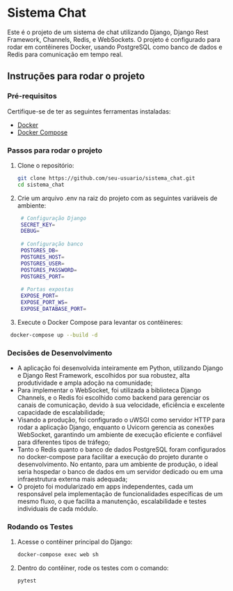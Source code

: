 # Sistema Chat

Este é o projeto de um sistema de chat utilizando Django, Django Rest Framework, Channels, Redis, e WebSockets. O projeto é configurado para rodar em contêineres Docker, usando PostgreSQL como banco de dados e Redis para comunicação em tempo real.

## Instruções para rodar o projeto

### Pré-requisitos

Certifique-se de ter as seguintes ferramentas instaladas:

- [Docker](https://www.docker.com/)
- [Docker Compose](https://docs.docker.com/compose/install/)

### Passos para rodar o projeto

1. Clone o repositório:

   ```bash
   git clone https://github.com/seu-usuario/sistema_chat.git
   cd sistema_chat
   ```
   
2. Crie um arquivo .env na raiz do projeto com as seguintes variáveis de ambiente:
   
   ```bash
    # Configuração Django
    SECRET_KEY=
    DEBUG=
    
    # Configuração banco
    POSTGRES_DB=
    POSTGRES_HOST=
    POSTGRES_USER=
    POSTGRES_PASSWORD=
    POSTGRES_PORT=
    
    # Portas expostas
    EXPOSE_PORT=
    EXPOSE_PORT_WS=
    EXPOSE_DATABASE_PORT=
   ```
   
3. Execute o Docker Compose para levantar os contêineres:
   
  ```bash
   docker-compose up --build -d
  ```

### Decisões de Desenvolvimento

-  A aplicação foi desenvolvida inteiramente em Python, utilizando Django e Django Rest Framework, escolhidos por sua robustez, alta produtividade e ampla adoção na comunidade;
- Para implementar o WebSocket, foi utilizada a biblioteca Django Channels, e o Redis foi escolhido como backend para gerenciar os canais de comunicação, devido à sua velocidade, eficiência e excelente capacidade de escalabilidade;
- Visando a produção, foi configurado o uWSGI como servidor HTTP para rodar a aplicação Django, enquanto o Uvicorn gerencia as conexões WebSocket, garantindo um ambiente de execução eficiente e confiável para diferentes tipos de tráfego;
- Tanto o Redis quanto o banco de dados PostgreSQL foram configurados no docker-compose para facilitar a execução do projeto durante o desenvolvimento. No entanto, para um ambiente de produção, o ideal seria hospedar o banco de dados em um servidor dedicado ou em uma infraestrutura externa mais adequada;
- O projeto foi modularizado em apps independentes, cada um responsável pela implementação de funcionalidades específicas de um mesmo fluxo, o que facilita a manutenção, escalabilidade e testes individuais de cada módulo.

### Rodando os Testes

1. Acesse o contêiner principal do Django:

   ```bash
   docker-compose exec web sh
   ```
   
2. Dentro do contêiner, rode os testes com o comando:

   ```bash
   pytest
   ```
